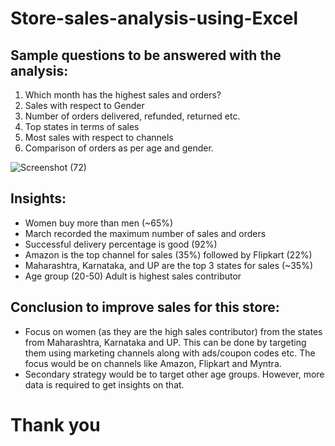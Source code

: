 # Store-sales-analysis-using-Excel

## Sample questions to be answered with the analysis:
1. Which month has the highest sales and orders?
2. Sales with respect to Gender
3. Number of orders delivered, refunded, returned etc.
4. Top states in terms of sales
5. Most sales with respect to channels
6. Comparison of orders as per age and gender.


![Screenshot (72)](https://user-images.githubusercontent.com/38854468/223698861-f924fc84-ec91-427e-a462-ced8006bcba9.png)


## Insights:
- Women buy more than men (~65%)
- March recorded the maximum number of sales and orders
- Successful delivery percentage is good (92%)
- Amazon is the top channel for sales (35%) followed by Flipkart (22%)
- Maharashtra, Karnataka, and UP are the top 3 states for sales (~35%)
- Age group (20-50) Adult is highest sales contributor

## Conclusion to improve sales for this store:
- Focus on women (as they are the high sales contributor) from the states from Maharashtra, Karnataka and UP. This can be done by targeting them using marketing channels along with ads/coupon codes etc. The focus would be on channels like Amazon, Flipkart and Myntra.
- Secondary strategy would be to target other age groups. However, more data is required to get insights on that. 

# Thank you

